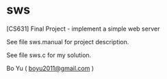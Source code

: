 sws
===

[CS631] Final Project - implement a simple web server 

See file sws.manual for project description.

See file sws.c for my solution.


Bo Yu ( boyu2011@gmail.com )
